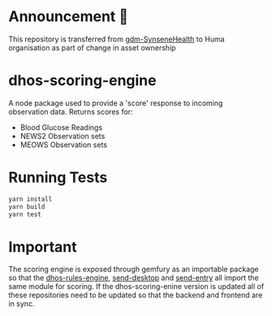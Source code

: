 # Announcement :loudspeaker: 

This repository is transferred from [gdm-SynseneHealth](https://github.com/sensynehealth/dhos-scoring-engine) to Huma organisation as part of change in asset ownership 
# dhos-scoring-engine

A node package used to provide a 'score' response to incoming observation data. Returns scores for:

- Blood Glucose Readings
- NEWS2 Observation sets
- MEOWS Observation sets

# Running Tests

```bash
yarn install
yarn build
yarn test
```

# Important

The scoring engine is exposed through gemfury as an importable package so that the [dhos-rules-engine](https://github.com/draysontechnologies/dhos-rules-engine), [send-desktop](https://github.com/draysontechnologies/send-desktop) and [send-entry](https://github.com/draysontechnologies/send-entry) all import the same module for scoring. If the dhos-scoring-enine version is updated all of these repositories need to be updated so that the backend and frontend are in sync.
